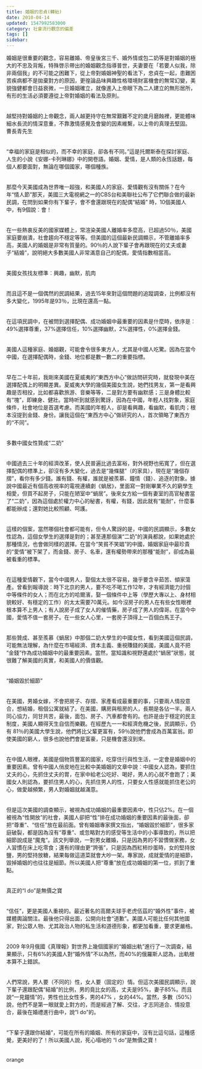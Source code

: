 ```yaml
---
title: 婚姻的忠貞(轉貼)
date: 2010-04-14
updated: 1547992583000
category: 社會流行觀念的偏差
tags: []
sidebar: 
---
```


<p>婚姻是很重要的觀念，容易離婚、帝皇後宮三千、婚外情或包二奶等是對婚姻的極大的不忠及背叛，特殊啓示帶出的婚姻觀念指導普世，夫妻要在「若要人似我，除非兩個我」的不可能之困難下，從上帝對婚姻神聖的看法下，忠貞在一起，患難困苦疾病都不是拋棄對方的原因，更徨論品味興趣性格環境財富機會的無常幻變，美貌強健都會日益衰微，一旦婚姻確立，就像進入上帝眼下為二人建立的無形居所，有形的生活必須要遵從上帝對婚姻的看法及原則。<br/><br/><br/>越堅持對婚姻的上帝觀念，兩人越更持守在無常艱難不定的歲月磨蝕裡，更能體味細水長流的情深意重，不靠激情感覺及會變的因素維繫，以上帝的真理去堅固。<br/><!--more-->曹長青先生<br/><br/><br/>“幸福的家庭是相似的，而不幸的家庭，卻各有不同。”這是托爾斯泰在探討家庭、人生的小說《安娜-卡列琳娜》中的開卷語。婚姻、愛情，是人類的永恆話題，每個人都要面對，無論在哪個國家，哪個種族。<br/><br/><br/>那麼今天美國成為世界唯一超強，和美國人的家庭、愛情觀有沒有關係？在今年“情人節”那天，美國三大電視網之一的CBS台和美聯社公布了它們聯合做的最新民調，在問到如果你有下輩子，會不會還跟現在的配偶“結婚” 時，10個美國人中，有9個說︰會！<br/><br/><br/>在一些熱衷反美的國家媒體上，常渲染美國人離婚率多麼高，已超過50％，美國家庭要崩潰，社會趨向不穩定等等。但美國的這個最新民調顯示，不管離婚率多高，美國人的婚姻是非常有質量的。90％的人說下輩子會再跟現在的丈夫或妻子“結婚”，說明絕大多數美國人非常滿意自己的配偶，愛情指數相當高。<br/><br/><br/>美國女孩找友標準︰興趣，幽默，肌肉<br/><br/><br/>而且這不是一個偶然的民調結果，過去15年來對這個問題的追蹤調查，比例都沒有多大變化，1995年是93％，比現在還高一點。<br/><br/><br/>在這項民調中，在被問到選擇配偶、成功婚姻中最重要的因素是什麼時，依序是︰49%選擇尊重，37%選擇信任，10%選擇幽默，2%選擇性，0%選擇金錢。<br/><br/><br/>美國人這種家庭、婚姻觀，可能會令很多東方人，尤其是中國人吃驚。因為在當今中國，在選擇配偶時，金錢、地位都是數一數二的重要指標。<br/><br/><br/>早在二十年前，我剛來美國在夏威夷的“東西方中心”做訪問研究時，就發現中美在選擇配偶上的明顯差異。夏威夷大學的幾個美國女生說，她們找男友，第一是看興趣是否相投，比如都喜歡旅游、音樂等等，二是對方要有幽默感；三是身體比較有“塊”，即練身、健壯。當時听到就感到驚訝，因為在中國，年輕人找對象，家庭條件，社會地位是首選考慮。而美國的年輕人，卻是看興趣，看幽默，看肌肉；根本沒提到金錢、身份。讓我這個在“東西方中心”做研究的人，首次領略了東西方的“不同”。<br/><br/><br/>多數中國女性贊成“二奶”<br/><br/><br/>中國過去三十年的經濟改革，使人民普遍比過去富裕，對外視野也拓寬了，但在選擇配偶的標準上，卻沒有多大變化，過去是“幾條腿”（的家具），現在是“幾個存摺”，看你有多少錢。誰有錢、有權，誰就是被羨慕、鐘情（錢）、追逐的對象。據說中國最近有個高收視率的電視連續劇《蝸居》，里面寫一對剛畢業不久的窮學生相愛，但買不起房子，只能在陋室中“蝸居”。後來女方給一個有妻室的高官秘書當了“二奶”，因為這個處於權力中心的秘書，有權，有錢，因此就有“能耐”，什麼事都能辦成；還對她比較照顧、呵護。<br/><br/><br/>這樣的個案，當然哪個社會都可能有，但令人驚訝的是，中國的民調顯示，多數女性認為，這個女學生的選擇是對的；甚至連那個演“二奶”的演員都說，如果她處於那種情況，也會做同樣的選擇。在當今“笑貧不笑娼”的中國，婚姻家庭中最珍貴的“愛情”被下架了，而金錢、房子、名車，還有權勢帶來的那種“能耐”，卻成為最被看重的標準。<br/><br/><br/>在這種愛情觀下，當今中國男人，娶個太太很不容易，幾乎要含辛茹苦、傾家蕩產。曾看到報導說︰時下北京的男人，要不吃不喝工作12年，才有經濟能力討個中等條件的女人；而在北方的哈爾濱，娶一個條件中上等（學歷大專以上、身材相貌較好、有穩定的工作）的太太需要70萬元。如今沒房子的男人在有些女性眼裡根本算不上男人；有人說房子成了女人的催情藥，房子成了男人的偉哥。在當今中國，愛情不值一套房子。在一些女人心里，一套房子頂得上一百個白馬王子。<br/><br/><br/>那些贊成、甚至羨慕《蝸居》中那個二奶大學生的中國女性，看到美國這個民調，可能無法理解，為什麼在市場經濟、資本主義、重視賺錢的美國，美國人竟不把 “金錢”作為成功婚姻中的最重要因素。當然，當知識和視野還處於“蝸居”狀態，就很難了解美國的真實，和美國人的價值觀。<br/><br/><br/>“婚姻毀於細節”<br/><br/><br/>在美國，男婚女嫁，不會把房子、存摺、家產看成最重要的事，只要兩人情投意合，想結婚，租個公寓就結了。在美國，購房與租房的人，長期是各佔一半。兩人同心協力，同甘共苦，最後，面包、房子、汽車都會有的。也許是由于穩定的民主制度，美國人顯得天生自信而樂觀。在經歷九一一和經濟危機之後，民調顯示，仍有 81％的美國大學生說，他們將比父輩更富有，59％說他們會成為百萬富翁。即使美國的窮人，很多也說他們會是富豪，只是機會還沒到來。<br/><br/><br/>在中國人眼裡，美國是個物質豐富的國家，吃穿住行與性生活，一定會是婚姻中的重要因素。曾有中國人俏皮地在比較中美婚姻的文章中說︰中國女人認為，要抓住丈夫的心，先抓住丈夫的胃，在家中給老公吃好、喝好，男人的心就不會跑了；美國女人則認為，要抓住男人的心，先抓住男人的性，只要女人性感就能抓住老公的心，做愛越頻繁，男人對婚姻就越滿意。<br/><br/><br/>但是這次美國的調查顯示，被視為成功婚姻的最重要因素中，性只佔2%。在一個被視為“性開放”的社會，美國人卻把“性”排在成功婚姻的重要因素的最後面，卻把“尊重”、“信任”放在最前面。曾有婚姻專家撰文指出，“婚姻毀於細節”，很多家庭破裂，都是因為沒有“尊重”、或忽略對方的感受等生活中的小事導致的，所以把細節說成是“魔鬼”。該文列舉說，一對男女離婚，只是因為男的不習慣做家務，女人習慣在床上吃零食；還有的理由更“誇張”，只是因為西紅柿炒蛋時，女的堅持放鹽，男的堅持放糖，結果每做這道菜就會大吵一架。專家說，成就愛情的是細節，毀掉婚姻的也往往是細節。所以美國人把“尊重”放在成功婚姻的第一位，抓到了重點。<br/><br/><br/>真正的“I do”是無價之寶<br/><br/><br/>“信任”，更是美國人重視的。最近著名的高爾夫球手老虎伍茲的“婚外性”事件，被媒體輿論關注。最後他只得出面，公開向社會“道歉”。美國人可能比任何其他國家，對公眾人物、尤其政治人物的私生活和道德形象，都更加看重，要求更嚴格。<br/><br/><br/>2009 年9月俄國《真理報》對世界上幾個國家的“婚姻出軌”進行了一次調查，結果顯示，只有6%的美國人對“婚外情”不以為然，而40%的俄羅斯人認為，出軌根本算不上錯誤。<br/><br/><br/>人們常說，男人要（不同的）性，女人要（固定的）情。但這次美國民調顯示，說下輩子還跟配偶“結婚”的比例，男的竟比女的高，丈夫是95%，妻子85%。而且說“一見鐘情”的，男性也比女性多，男的47% ，女的44%。當然，多數（50%）說，他們不是第一眼就愛上對方的，而是經過了解、交往，才志同道合、情投意合，最後在婚禮進行曲中，說“I do”的。<br/><br/><br/>“下輩子還跟你結婚”，可能在所有的婚姻、所有的家庭中，沒有比這句話，這種感覺，更美好的了！所以美國人說，死心塌地的 “I do”是無價之寶！<br/><br/><br/>orange</p>